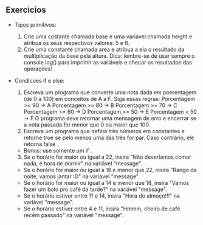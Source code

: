 ## Exercicios
  - Tipos primitivos:
    1. Crie uma costante chamada base e uma variável chamada height
   e  atribua os seus respectivos valores: 5 e 8.
    2. Crie uma constante chamada area e atribua a ela o resultado da multiplicação da base pela altura. Dica: lembre-se de usar sempre o console.log() para imprimir as variáveis e checar os resultados das operações!

  - Condicoes if e else:
    1. Escreva um programa que converte uma nota dada em porcentagem (de 0 a 100) em conceitos de A a F. Siga essas regras:
    Porcentagem >= 90 -> A
    Porcentagem >= 80 -> B
    Porcentagem >= 70 -> C
    Porcentagem >= 60 -> D
    Porcentagem >= 50 -> E
    Porcentagem < 50 -> F
    O programa deve retornar uma mensagem de erro e encerrar se a nota passada for menor que 0 ou maior que 100.
    2. Escreva um programa que defina três números em constantes e retorne true se pelo menos uma das três for par. Caso contrário, ele retorna false .
      - Bonus: use somente um if .  
    3. Se o horário for maior ou igual a 22, insira "Não deveríamos comer nada, é hora de dormir" na variável "message".
      - Se o horário for maior ou igual a 18 e menor que 22, insira "Rango da noite, vamos jantar :D" na variável "message".
      - Se o horário for maior ou igual a 14 e menor que 18, insira "Vamos fazer um bolo pro café da tarde?" na variável "message".
      - Se o horário estiver entre 11 e 14, insira "Hora do almoço!!!" na variável "message".
      - Se o horário estiver entre 4 e 11, insira "Hmmm, cheiro de café recém passado" na variável "message".
